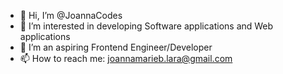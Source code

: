 - 👋 Hi, I’m @JoannaCodes
- 👀 I’m interested in developing Software applications and Web applications
- 🌱 I’m an aspiring Frontend Engineer/Developer
- 📫 How to reach me: joannamarieb.lara@gmail.com 


<!---
JoannaCodes/JoannaCodes is a ✨ special ✨ repository because its `README.md` (this file) appears on your GitHub profile.
You can click the Preview link to take a look at your changes.
--->
